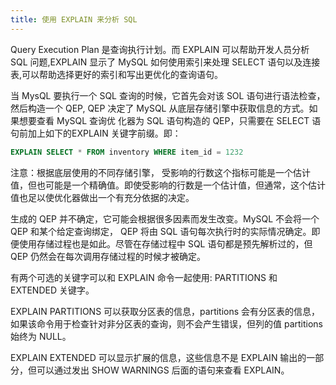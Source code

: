 ```yaml
---
title: 使用 EXPLAIN 来分析 SQL
---
```


Query Execution Plan 是查询执行计划。而 EXPLAIN 可以帮助开发人员分析 SQL 问题,EXPLAIN 显示了 MySQL 如何使用索引来处理 SELECT 语句以及连接表,可以帮助选择更好的索引和写出更优化的查询语句。

当 MysQL 要执行一个 SQL 查询的时候，它首先会对该 SOL 语句进行语法检查，然后构造一个 QEP, QEP 决定了 MySQL 从底层存储引擎中获取信息的方式。如果想要查看 MySQL 查询优 化器为 SQL 语句构造的 QEP，只需要在 SELECT 语句前加上如下的EXPLAIN 关键字前缀。即：

```SQL
EXPLAIN SELECT * FROM inventory WHERE item_id = 1232
```

注意：根据底层使用的不同存储引擎， 受影响的行数这个指标可能是一个估计值，但也可能是一个精确值。即使受影响的行数是一个估计值，但通常，这个估计值也足以使优化器做出一个有充分依据的决定。

生成的 QEP 并不确定，它可能会根据很多因素而发生改变。MySQL 不会将一个 QEP 和某个给定查询绑定， QEP 将由 SQL 语句每次执行时的实际情况确定。即便使用存储过程也是如此。尽管在存储过程中 SQL 语句都是预先解析过的，但 QEP 仍然会在每次调用存储过程的时候才被确定。

有两个可选的关键字可以和 EXPLAIN 命令一起使用: PARTITIONS 和 EXTENDED 关键字。

EXPLAIN PARTITIONS 可以获取分区表的信息，partitions 会有分区表的信息，如果该命令用于检查针对非分区表的查询，则不会产生错误，但列的值 partitions 始终为 NULL。

EXPLAIN EXTENDED 可以显示扩展的信息，这些信息不是 EXPLAIN 输出的一部分，但可以通过发出 SHOW WARNINGS 后面的语句来查看 EXPLAIN。



